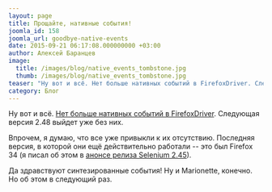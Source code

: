 ```yaml
---
layout: page
title: Прощайте, нативные события!
joomla_id: 158
joomla_url: goodbye-native-events
date: 2015-09-21 06:17:08.000000000 +03:00
author: Алексей Баранцев
image:
  title: /images/blog/native_events_tombstone.jpg
  thumb: /images/blog/native_events_tombstone.jpg
teaser: "Ну вот и всё. Нет больше нативных событий в FirefoxDriver. Следующая версия 2.48 выйдет уже без них. Впрочем, я думаю, что все уже привыкли к их отсутствию. Последняя версия, в которой они ещё действительно работали -- это был Firefox 34."
category: Блог
---
```

<p>Ну вот и всё. <a href="https://github.com/SeleniumHQ/selenium/commit/73cffa2241b255be30c77a587305e7aa83ef58ae">Нет больше нативных событий в FirefoxDriver</a>. Следующая версия 2.48 выйдет уже без них.</p>
<p>Впрочем, я думаю, что все уже привыкли к их отсутствию. Последняя версия, в которой они ещё действительно работали -- это был Firefox 34 (я писал об этом в <a href="news/128-selenium-245.html">анонсе релиза Selenium 2.45</a>).</p>
<p>Да здравствуют синтезированные события! Ну и Marionette, конечно. Но об этом в следующий раз.</p>
